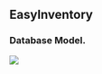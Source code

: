 
## EasyInventory

### Database Model.

![](https://github.com/jmarkstar/EasyInventory/blob/master/Database/easy_invetory_diagram.png)


